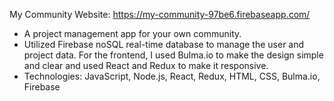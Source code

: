 My Community
Website: https://my-community-97be6.firebaseapp.com/

- A project management app for your own community.
- Utilized Firebase noSQL real-time database to manage the user and project data. For
the frontend, I used Bulma.io to make the design simple and clear and used React and
Redux to make it responsive.
- Technologies: JavaScript, Node.js, React, Redux, HTML, CSS, Bulma.io, Firebase

